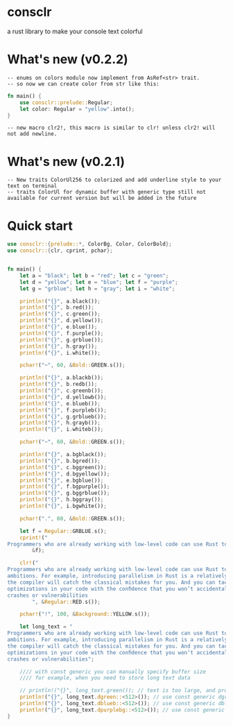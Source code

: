 # consclr
a rust library to make your console text colorful

# What's new (v0.2.2)
    -- enums on colors module now implement from AsRef<str> trait. 
    -- so now we can create color from str like this:
```Rust
fn main() {
    use consclr::prelude::Regular;
    let color: Regular = "yellow".into();
}
```
    -- new macro clr2!, this macro is similar to clr! unless clr2! will not add newline.

# What's new (v0.2.1)
    -- New traits ColorUl256 to colorized and add underline style to your text on terminal
    -- traits ColorUl for dynamic buffer with generic type still not available for current version but will be added in the future

# Quick start
```rust
use consclr::{prelude::*, ColorBg, Color, ColorBold};
use consclr::{clr, cprint, pchar};


fn main() {
    let a = "black"; let b = "red"; let c = "green";
    let d = "yellow"; let e = "blue"; let f = "purple";
    let g = "grblue"; let h = "gray"; let i = "white";

    println!("{}", a.black());
    println!("{}", b.red());
    println!("{}", c.green());
    println!("{}", d.yellow());
    println!("{}", e.blue());
    println!("{}", f.purple());
    println!("{}", g.grblue());
    println!("{}", h.gray());
    println!("{}", i.white());

    pchar!("~", 60, &Bold::GREEN.s());

    println!("{}", a.blackb());
    println!("{}", b.redb());
    println!("{}", c.greenb());
    println!("{}", d.yellowb());
    println!("{}", e.blueb());
    println!("{}", f.purpleb());
    println!("{}", g.grblueb());
    println!("{}", h.grayb());
    println!("{}", i.whiteb());

    pchar!("~", 60, &Bold::GREEN.s());

    println!("{}", a.bgblack());
    println!("{}", b.bgred());
    println!("{}", c.bggreen());
    println!("{}", d.bgyellow());
    println!("{}", e.bgblue());
    println!("{}", f.bgpurple());
    println!("{}", g.bggrblue());
    println!("{}", h.bggray());
    println!("{}", i.bgwhite());

    pchar!(".", 60, &Bold::GREEN.s());

    let f = Regular::GRBLUE.s();
    cprint!("
Programmers who are already working with low-level code can use Rust to raise their",
        &f);

    clr!("
Programmers who are already working with low-level code can use Rust to raise their
ambitions. For example, introducing parallelism in Rust is a relatively low-risk operation:
the compiler will catch the classical mistakes for you. And you can tackle more aggressive
optimizations in your code with the conﬁdence that you won’t accidentally introduce
crashes or vulnerabilities
        ", &Regular::RED.s());

    pchar!("!", 100, &Background::YELLOW.s());

    let long_text = "
Programmers who are already working with low-level code can use Rust to raise their
ambitions. For example, introducing parallelism in Rust is a relatively low-risk operation:
the compiler will catch the classical mistakes for you. And you can tackle more aggressive
optimizations in your code with the conﬁdence that you won’t accidentally introduce
crashes or vulnerabilities";

    //// with const generic you can manually specify buffer size
    //// for example, when you need to store long text data

    // println!("{}", long_text.green()); // text is too large, and program will panic
    println!("{}", long_text.dgreen::<512>()); // use const generic dgreen() instead from Color trait
    println!("{}", long_text.dblueb::<512>()); // use const generic dblueb() instead from ColorBold trait
    println!("{}", long_text.dpurplebg::<512>()); // use const generic dpurplebg() instead from ColorBg trait
}
```
